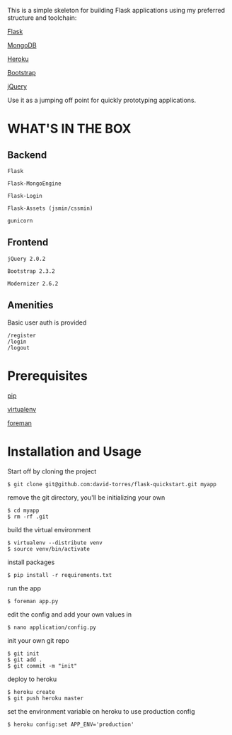 This is a simple skeleton for building Flask applications using my preferred structure and toolchain:

[Flask](http://flask.pocoo.org/)

[MongoDB](http://www.mongodb.org/)

[Heroku](https://www.heroku.com/)

[Bootstrap](http://twitter.github.io/bootstrap/)

[jQuery](http://jquery.com/)

Use it as a jumping off point for quickly prototyping applications.


WHAT'S IN THE BOX
=================

Backend
-------

	Flask

	Flask-MongoEngine

	Flask-Login

	Flask-Assets (jsmin/cssmin)

	gunicorn


Frontend
--------

	jQuery 2.0.2

	Bootstrap 2.3.2

	Modernizer 2.6.2


Amenities
---------

Basic user auth is provided

	/register
	/login
	/logout



Prerequisites
=============

[pip](http://guide.python-distribute.org/installation.html)

[virtualenv](http://guide.python-distribute.org/virtualenv.html)

[foreman](https://toolbelt.heroku.com/)



Installation and Usage
======================


Start off by cloning the project

	$ git clone git@github.com:david-torres/flask-quickstart.git myapp

remove the git directory, you'll be initializing your own

	$ cd myapp
	$ rm -rf .git

build the virtual environment

    $ virtualenv --distribute venv
    $ source venv/bin/activate

install packages

    $ pip install -r requirements.txt

run the app

    $ foreman app.py

edit the config and add your own values in

	$ nano application/config.py

init your own git repo

	$ git init
	$ git add .
	$ git commit -m "init"

deploy to heroku

	$ heroku create
	$ git push heroku master

set the environment variable on heroku to use production config

	$ heroku config:set APP_ENV='production'



